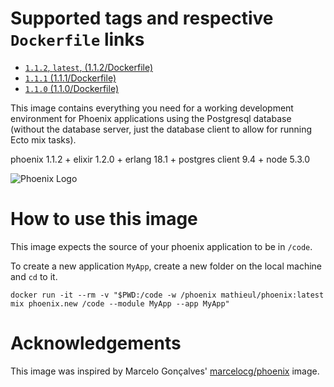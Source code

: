 # Supported tags and respective `Dockerfile` links #

+ [`1.1.2`, `latest`, (1.1.2/Dockerfile)](https://github.com/mathieul/docker-phoenix/blob/1.1.2/Dockerfile)
+ [`1.1.1` (1.1.1/Dockerfile)](https://github.com/mathieul/docker-phoenix/blob/1.1.1/Dockerfile)
+ [`1.1.0` (1.1.0/Dockerfile)](https://github.com/mathieul/docker-phoenix/blob/1.1.0/Dockerfile)

This image contains everything you need for a working development environment for Phoenix applications using the Postgresql database (without the database server, just the database client to allow for running Ecto mix tasks).

phoenix 1.1.2 + elixir 1.2.0 + erlang 18.1 + postgres client 9.4 + node 5.3.0

![Phoenix Logo](https://www.filepicker.io/api/file/9prSmznZTiaRRmI3t89E)

# How to use this image #

This image expects the source of your phoenix application to be in `/code`.

To create a new application `MyApp`, create a new folder on the local machine and `cd` to it.

```docker
docker run -it --rm -v "$PWD:/code -w /phoenix mathieul/phoenix:latest mix phoenix.new /code --module MyApp --app MyApp"
```


# Acknowledgements #

This image was inspired by Marcelo Gonçalves' [marcelocg/phoenix](https://hub.docker.com/r/marcelocg/phoenix/) image.
